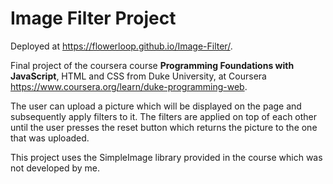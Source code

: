 # Image Filter Project

Deployed at https://flowerloop.github.io/Image-Filter/.

Final project of the coursera course **Programming Foundations with JavaScript**, HTML and CSS from Duke University, at Coursera https://www.coursera.org/learn/duke-programming-web.

The user can upload a picture which will be displayed on the page and subsequently apply filters to it. The filters are applied on top of each other until the user presses the 
reset button which returns the picture to the one that was uploaded.

This project uses the SimpleImage library provided in the course which was not developed by me.
